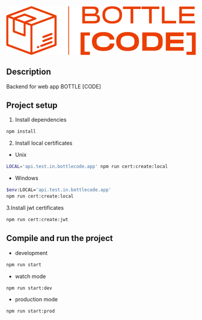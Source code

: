 <p align="center">
  <a href="https://github.com/thevladbog/cider-code-backend" target="blank"><img src="./public/img/BOTTLE-CODE-LOGO.png" width="600" alt="BOTTLE [CODE] Logo" /></a>
</p>

## Description

Backend for web app BOTTLE [CODE]

## Project setup

1. Install dependencies

```bash
npm install
```

2. Install local certificates

- Unix

```bash
LOCAL='api.test.in.bottlecode.app' npm run cert:create:local
```

- Windows

```bash
$env:LOCAL='api.test.in.bottlecode.app'
npm run cert:create:local
```

3.Install jwt certificates

```bash
npm run cert:create:jwt
```

## Compile and run the project

- development

```bash
npm run start
```

- watch mode

```bash
npm run start:dev
```

- production mode

```bash
npm run start:prod
```
